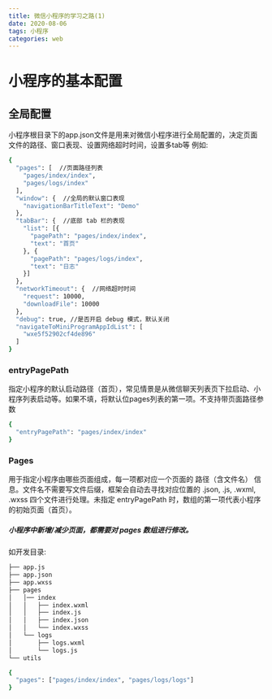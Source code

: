 ```yaml
---
title: 微信小程序的学习之路(1)
date: 2020-08-06
tags: 小程序
categories: web
---
```

# 小程序的基本配置

## 全局配置
小程序根目录下的app.json文件是用来对微信小程序进行全局配置的，决定页面文件的路径、窗口表现、设置网络超时时间，设置多tab等
例如:
```bash
{
  "pages": [  //页面路径列表
    "pages/index/index",
    "pages/logs/index"
  ],
  "window": {  //全局的默认窗口表现
    "navigationBarTitleText": "Demo"
  },
  "tabBar": {  //底部 tab 栏的表现
    "list": [{
      "pagePath": "pages/index/index",
      "text": "首页"
    }, {
      "pagePath": "pages/logs/index",
      "text": "日志"
    }]
  },
  "networkTimeout": {  //网络超时时间 
    "request": 10000,
    "downloadFile": 10000
  },
  "debug": true, //是否开启 debug 模式，默认关闭
  "navigateToMiniProgramAppIdList": [
    "wxe5f52902cf4de896"
  ]
}
```
### entryPagePath

指定小程序的默认启动路径（首页），常见情景是从微信聊天列表页下拉启动、小程序列表启动等。如果不填，将默认位pages列表的第一项。不支持带页面路径参数

```bash
{
  "entryPagePath": "pages/index/index"
}
```
### Pages

用于指定小程序由哪些页面组成，每一项都对应一个页面的 路径（含文件名） 信息。文件名不需要写文件后缀，框架会自动去寻找对应位置的 .json, .js, .wxml, .wxss 四个文件进行处理。未指定 entryPagePath 时，数组的第一项代表小程序的初始页面（首页）。

##### 小程序中新增/减少页面，都需要对 pages 数组进行修改。

如开发目录:

```bash
├── app.js
├── app.json
├── app.wxss
├── pages
│   │── index
│   │   ├── index.wxml
│   │   ├── index.js
│   │   ├── index.json
│   │   └── index.wxss
│   └── logs
│       ├── logs.wxml
│       └── logs.js
└── utils
```

```bash
{
  "pages": ["pages/index/index", "pages/logs/logs"]
}
```

